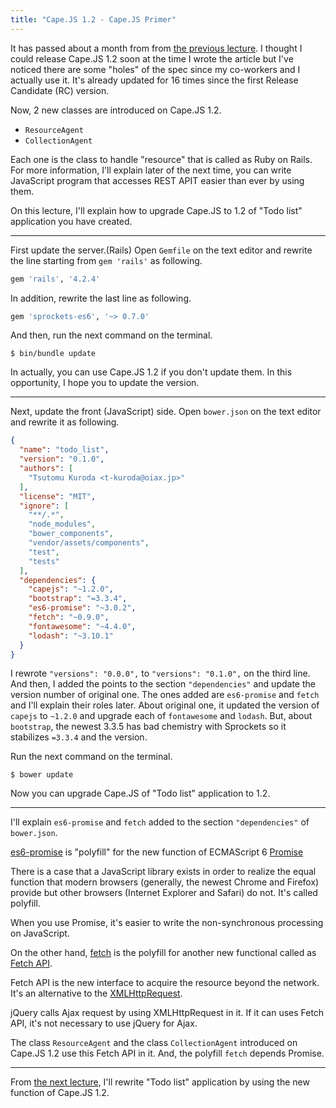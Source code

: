 ```yaml
---
title: "Cape.JS 1.2 - Cape.JS Primer"
---
```


It has passed about a month from from [the previous lecture](../15_deleting_task).
I thought I could release Cape.JS 1.2 soon at the time I wrote the article but I've noticed there are some "holes" of the spec since my co-workers and I actually use it. It's already updated for 16 times since the first Release Candidate (RC) version.

Now, 2 new classes are introduced on Cape.JS 1.2.

* `ResourceAgent`
* `CollectionAgent`

Each one is the class to handle "resource" that is called as Ruby on Rails. For more information, I'll explain later of the next time, you can write JavaScript program that accesses REST APIT easier than ever by using them.

On this lecture, I'll explain how to upgrade Cape.JS to 1.2 of "Todo list" application you have created.

----

First update the server.(Rails) Open `Gemfile` on the text editor and rewrite the line starting from `gem 'rails'` as following.

```ruby
gem 'rails', '4.2.4'
```

In addition, rewrite the last line as following.

```ruby
gem 'sprockets-es6', '~> 0.7.0'
```

And then, run the next command on the terminal.

```text
$ bin/bundle update
```

<div class="note">
In actually, you can use Cape.JS 1.2 if you don't update them. In this opportunity, I hope you to update the version.
</div>

----

Next, update the front (JavaScript) side. Open `bower.json` on the text editor and rewrite it as following.

```json
{
  "name": "todo_list",
  "version": "0.1.0",
  "authors": [
    "Tsutomu Kuroda <t-kuroda@oiax.jp>"
  ],
  "license": "MIT",
  "ignore": [
    "**/.*",
    "node_modules",
    "bower_components",
    "vendor/assets/components",
    "test",
    "tests"
  ],
  "dependencies": {
    "capejs": "~1.2.0",
    "bootstrap": "=3.3.4",
    "es6-promise": "~3.0.2",
    "fetch": "~0.9.0",
    "fontawesome": "~4.4.0",
    "lodash": "~3.10.1"
  }
}
```

I rewrote `"versions": "0.0.0",` to  `"versions": "0.1.0",` on the third line. And then, I added the points to the section `"dependencies"` and update the version number of original one. The ones added are `es6-promise` and `fetch` and I'll explain their roles later. About original one, it updated the version of `capejs` to `~1.2.0` and upgrade each of `fontawesome` and `lodash`. But, about `bootstrap`, the newest 3.3.5 has bad chemistry with Sprockets so it stabilizes `=3.3.4` and the version.

Run the next command on the terminal.

```text
$ bower update
```

Now you can upgrade Cape.JS of "Todo list" application to 1.2.

----

I'll explain `es6-promise` and `fetch` added to the section `"dependencies"` of `bower.json`.

[es6-promise](https://github.com/jakearchibald/es6-promise) is "polyfill" for
the new function of ECMAScript 6 [Promise](https://developer.mozilla.org/ja/docs/Web/JavaScript/Reference/Global_Objects/Promise)

<div class="note">
There is a case that a JavaScript library exists in order to realize the equal function that modern browsers (generally, the newest Chrome and Firefox) provide but other browsers (Internet Explorer and Safari) do not. It's called polyfill.
</div>

When you use Promise, it's easier to write the non-synchronous processing on JavaScript.

On the other hand, [fetch](https://github.com/github/fetch) is the polyfill for another new functional called as [Fetch API](https://developer.mozilla.org/ja/docs/Web/API/Fetch_API).

Fetch API is the new interface to acquire the resource beyond the network. It's an alternative to the [XMLHttpRequest](https://developer.mozilla.org/ja/docs/Web/API/XMLHttpRequest).

<div class="note">
jQuery calls Ajax request by using XMLHttpRequest in it. If it can uses Fetch API, it's not necessary to use jQuery for Ajax.
</div>

The class `ResourceAgent` and the class `CollectionAgent` introduced on Cape.JS 1.2 use this Fetch API in it. And, the polyfill `fetch` depends Promise.

----

From [the next lecture](../17_collection_agent1), I'll rewrite "Todo list" application by using the new function of Cape.JS 1.2.
